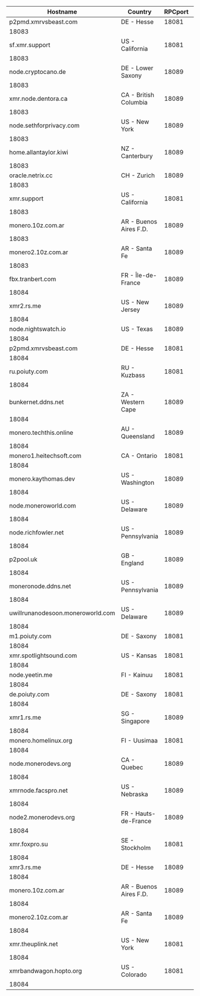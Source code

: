 Hostname | Country | RPCport | P2Pport
--- | --- | --- | ---
p2pmd.xmrvsbeast.com | DE - Hesse | 18081
 | 18083
sf.xmr.support | US - California | 18081
 | 18083
node.cryptocano.de | DE - Lower Saxony | 18089
 | 18083
xmr.node.dentora.ca | CA - British Columbia | 18089
 | 18083
node.sethforprivacy.com | US - New York | 18089
 | 18083
home.allantaylor.kiwi | NZ - Canterbury | 18089
 | 18083
oracle.netrix.cc | CH - Zurich | 18089
 | 18083
xmr.support | US - California | 18081
 | 18083
monero.10z.com.ar | AR - Buenos Aires F.D. | 18089
 | 18083
monero2.10z.com.ar | AR - Santa Fe | 18089
 | 18083
fbx.tranbert.com | FR - Île-de-France | 18089
 | 18084
xmr2.rs.me | US - New Jersey | 18089
 | 18084
node.nightswatch.io | US - Texas | 18089
 | 18084
p2pmd.xmrvsbeast.com | DE - Hesse | 18081
 | 18084
ru.poiuty.com | RU - Kuzbass | 18081
 | 18084
bunkernet.ddns.net | ZA - Western Cape | 18089
 | 18084
monero.techthis.online | AU - Queensland | 18089
 | 18084
monero1.heitechsoft.com | CA - Ontario | 18081
 | 18084
monero.kaythomas.dev | US - Washington | 18089
 | 18084
node.moneroworld.com | US - Delaware | 18089
 | 18084
node.richfowler.net | US - Pennsylvania | 18089
 | 18084
p2pool.uk | GB - England | 18089
 | 18084
moneronode.ddns.net | US - Pennsylvania | 18089
 | 18084
uwillrunanodesoon.moneroworld.com | US - Delaware | 18089
 | 18084
m1.poiuty.com | DE - Saxony | 18081
 | 18084
xmr.spotlightsound.com | US - Kansas | 18081
 | 18084
node.yeetin.me | FI - Kainuu | 18081
 | 18084
de.poiuty.com | DE - Saxony | 18081
 | 18084
xmr1.rs.me | SG - Singapore | 18089
 | 18084
monero.homelinux.org | FI - Uusimaa | 18081
 | 18084
node.monerodevs.org | CA - Quebec | 18089
 | 18084
xmrnode.facspro.net | US - Nebraska | 18089
 | 18084
node2.monerodevs.org | FR - Hauts-de-France | 18089
 | 18084
xmr.foxpro.su | SE - Stockholm | 18081
 | 18084
xmr3.rs.me | DE - Hesse | 18089
 | 18084
monero.10z.com.ar | AR - Buenos Aires F.D. | 18089
 | 18084
monero2.10z.com.ar | AR - Santa Fe | 18089
 | 18084
xmr.theuplink.net | US - New York | 18081
 | 18084
xmrbandwagon.hopto.org | US - Colorado | 18081
 | 18084
